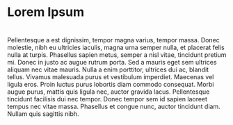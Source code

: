 # Lorem Ipsum <h1>

Pellentesque a est dignissim, tempor magna varius, tempor massa. Donec molestie, nibh eu ultricies iaculis, magna urna semper nulla, et placerat felis nulla at turpis. Phasellus sapien metus, semper a nisl vitae, tincidunt pretium mi. Donec in justo ac augue rutrum porta. Sed a mauris eget sem ultrices aliquam nec vitae mauris. Nulla a enim porttitor, ultrices dui ac, blandit tellus. Vivamus malesuada purus et vestibulum imperdiet. Maecenas vel ligula eros. Proin luctus purus lobortis diam commodo consequat. Morbi augue purus, mattis quis ligula nec, auctor gravida lacus. Pellentesque tincidunt facilisis dui nec tempor. Donec tempor sem id sapien laoreet tempus nec vitae massa. Phasellus et congue nunc, auctor tincidunt diam. Nullam quis sagittis nibh.
